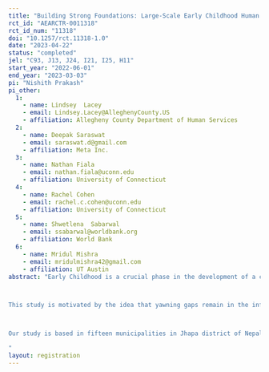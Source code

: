 ```yaml
---
title: "Building Strong Foundations: Large-Scale Early Childhood Human Capital Formation in Nepal"
rct_id: "AEARCTR-0011318"
rct_id_num: "11318"
doi: "10.1257/rct.11318-1.0"
date: "2023-04-22"
status: "completed"
jel: "C93, J13, J24, I21, I25, H11"
start_year: "2022-06-01"
end_year: "2023-03-03"
pi: "Nishith Prakash"
pi_other:
  1:
    - name: Lindsey  Lacey
    - email: Lindsey.Lacey@AlleghenyCounty.US
    - affiliation: Allegheny County Department of Human Services
  2:
    - name: Deepak Saraswat
    - email: saraswat.d@gmail.com
    - affiliation: Meta Inc.
  3:
    - name: Nathan Fiala
    - email: nathan.fiala@uconn.edu
    - affiliation: University of Connecticut
  4:
    - name: Rachel Cohen
    - email: rachel.c.cohen@uconn.edu
    - affiliation: University of Connecticut
  5:
    - name: Shwetlena  Sabarwal
    - email: ssabarwal@worldbank.org
    - affiliation: World Bank
  6:
    - name: Mridul Mishra
    - email: mridulmishra42@gmail.com
    - affiliation: UT Austin
abstract: "Early Childhood is a crucial phase in the development of a child. Approximately 200 million children under the age of five years in developing nations have development deficits (Engle et al. 2007).  Doepke et al. (2019) argues that these development deficits may pass on to the next generation, creating a vicious poverty trap. These early deficits may take the form of stunting or malnutrition, as well as the form of lags in cognitive and non-cognitive behaviors. Since early interaction with parents and teachers are important determinants of cognitive and socio-emotional aspects of children (Shonkoff et al. 2000), it is important  that we study the knowledge and skill levels of parent and teachers in the developing economies to improve the nature of interaction between children and their surroundings.

This study is motivated by the idea that yawning gaps remain in the information levels of Early Childhood Development (henceforth, ECD) teachers, and parents, in the developing countries, on the importance of early childhood, especially in the marginalized communities. We intervene at two levels. First, we train the teacher in the ECD classroom on the best practices of early childhood in the treatment arm. Second, we provide an information nudge on these best practices to the primary caregivers of our sample students in the treatment group.  By primary caregiver, we mean the parent or guardian who spends the most time with the child in our sample. As part of our intervention, we successfully conduct twenty sessions for caregivers of kids in our sample over a period of six months. These sessions are led by the trained professionals (either teachers or facilitators) covering a range of topics in early childhood development including stimulation, hygiene, nutrition, disability, etc., and were designed by Seto Gurans, a pioneer non-governmental organization working in early childhood development in Nepal. We also vary the treatment by supplementing the trained teacher with contract licensing of trained helpers, in-classroom and out-classroom.

Our study is based in fifteen municipalities in Jhapa district of Nepal. We carried out randomization at the school level, and mapped teachers from these schools to their respective ECD sections’ kids. These kids form the sample points for our study. We have a total of 201 schools in this study with 150 belonging to the treatment, and 51 to the control. 
"
layout: registration
---
```



